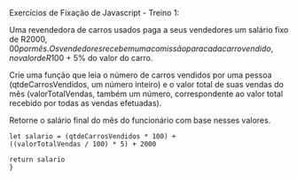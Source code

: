 Exercícios de Fixação de Javascript - Treino 1:

Uma revendedora de carros usados paga a seus vendedores um salário fixo de R$2000,00 por mês. Os vendedores recebem uma comissão para cada carro vendido, no valor de R$100 + 5% do valor do carro.

Crie uma função que leia o número de carros vendidos por uma pessoa (qtdeCarrosVendidos, um número inteiro) e o valor total de suas vendas do mês (valorTotalVendas, também um número, correspondente ao valor total recebido por todas as vendas efetuadas).

Retorne o salário final do mês do funcionário com base nesses valores.


```function calculaSalario(qtdeCarrosVendidos, valorTotalVendas) {
let salario = (qtdeCarrosVendidos * 100) + 
((valorTotalVendas / 100) * 5) + 2000

return salario
}